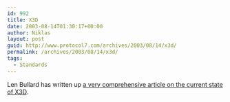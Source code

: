 ```yaml
---
id: 992
title: X3D
date: 2003-08-14T01:30:17+00:00
author: Niklas
layout: post
guid: http://www.protocol7.com/archives/2003/08/14/x3d/
permalink: /archives/2003/08/14/x3d/
tags:
  - Standards
---
```

<div class='microid-c6cfabf13f39a35ea6893e6f7fd5691830ae296d'>
  <p>
    Len Bullard has written up <a href="http://www.xml.com/pub/a/2003/08/06/x3d.html">a very comprehensive article on the current state of X3D</a>.
  </p>
</div>